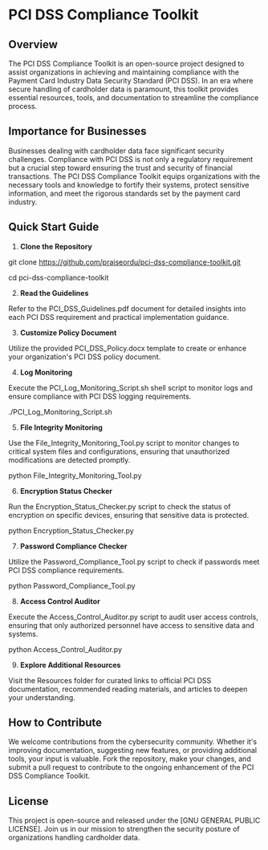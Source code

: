 # PCI DSS Compliance Toolkit
## Overview

The PCI DSS Compliance Toolkit is an open-source project designed to assist organizations in achieving and maintaining compliance with the Payment Card Industry Data Security Standard (PCI DSS). In an era where secure handling of cardholder data is paramount, this toolkit provides essential resources, tools, and documentation to streamline the compliance process.
## Importance for Businesses

Businesses dealing with cardholder data face significant security challenges. Compliance with PCI DSS is not only a regulatory requirement but a crucial step toward ensuring the trust and security of financial transactions. The PCI DSS Compliance Toolkit equips organizations with the necessary tools and knowledge to fortify their systems, protect sensitive information, and meet the rigorous standards set by the payment card industry.
## Quick Start Guide

1. **Clone the Repository**
   
git clone https://github.com/praiseordu/pci-dss-compliance-toolkit.git

cd pci-dss-compliance-toolkit


2. **Read the Guidelines**

Refer to the PCI_DSS_Guidelines.pdf document for detailed insights into each PCI DSS requirement and practical implementation guidance.

3. **Customize Policy Document**

Utilize the provided PCI_DSS_Policy.docx template to create or enhance your organization's PCI DSS policy document.

4. **Log Monitoring**

Execute the PCI_Log_Monitoring_Script.sh shell script to monitor logs and ensure compliance with PCI DSS logging requirements. 


./PCI_Log_Monitoring_Script.sh


5. **File Integrity Monitoring**

Use the File_Integrity_Monitoring_Tool.py script to monitor changes to critical system files and configurations, ensuring that unauthorized modifications are detected promptly. 


python File_Integrity_Monitoring_Tool.py


6. **Encryption Status Checker**

Run the Encryption_Status_Checker.py script to check the status of encryption on specific devices, ensuring that sensitive data is protected.


python Encryption_Status_Checker.py


7. **Password Compliance Checker**

Utilize the Password_Compliance_Tool.py script to check if passwords meet PCI DSS compliance requirements.


python Password_Compliance_Tool.py


8. **Access Control Auditor**

Execute the Access_Control_Auditor.py script to audit user access controls, ensuring that only authorized personnel have access to sensitive data and systems.


python Access_Control_Auditor.py


9. **Explore Additional Resources**

Visit the Resources folder for curated links to official PCI DSS documentation, recommended reading materials, and articles to deepen your understanding.

## How to Contribute

We welcome contributions from the cybersecurity community. Whether it's improving documentation, suggesting new features, or providing additional tools, your input is valuable. Fork the repository, make your changes, and submit a pull request to contribute to the ongoing enhancement of the PCI DSS Compliance Toolkit.

## License

This project is open-source and released under the [GNU GENERAL PUBLIC LICENSE]. Join us in our mission to strengthen the security posture of organizations handling cardholder data.
